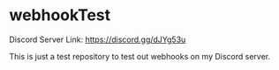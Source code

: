 # webhookTest
Discord Server Link: https://discord.gg/dJYg53u

This is just a test repository to test out webhooks on my Discord server.
